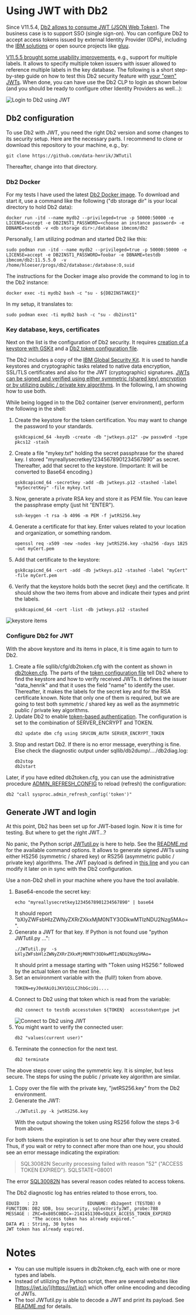 # Using JWT with Db2

Since V11.5.4, [Db2 allows to consume JWT (JSON Web Token)](https://www.ibm.com/support/knowledgecenter/SSEPGG_11.5.0/com.ibm.db2.luw.wn.doc/doc/security_enhancements-11-5-4.html). The business case is to support SSO (single sign-on). You can configure Db2 to accept access tokens issued by external Identity Provider (IDPs), including the [IBM solutions](https://www.ibm.com/security/identity-access-management) or open source projects like [gluu](https://www.gluu.org/). 

[V11.5.5 brought some usability improvements](https://www.ibm.com/support/knowledgecenter/SSEPGG_11.5.0/com.ibm.db2.luw.wn.doc/doc/security_enhancements-11-5-5.html), e.g., support for multiple labels. It allows to specify multiple token issuers with issuer allowed to reference multiple labels in the key database. The following is a short step-by-step guide on how to test this Db2 security feature with [your "own" JWTs](https://www.ibm.com/support/knowledgecenter/SSEPGG_11.5.0/com.ibm.db2.luw.admin.sec.doc/doc/c_token_jwt.html). When done, you can have use the Db2 CLP to login as shown below (and you should be ready to configure other Identity Providers as well...):

![Login to Db2 using JWT](images/Db2_JWT_Login.png)


## Db2 configuration
To use Db2 with JWT, you need the right Db2 version and some changes to its security setup. Here are the necessary parts. I recommend to clone or download this repository to your machine, e.g., by:
```
git clone https://github.com/data-henrik/JWTutil
```

Thereafter, change into that directory.

### Db2 Docker
For my tests I have used the latest [Db2 Docker image](https://hub.docker.com/r/ibmcom/db2). To download and start it, use a command like the following ("db storage dir" is your local directory to hold Db2 data):

```
docker run -itd --name mydb2 --privileged=true -p 50000:50000 -e LICENSE=accept -e DB2INST1_PASSWORD=<choose an instance password> -e DBNAME=testdb -v <db storage dir>:/database ibmcom/db2
```

Personally, I am utilizing podman and started Db2 like this:
```
sudo podman run -itd --name mydb2 --privileged=true -p 50000:50000 -e LICENSE=accept -e DB2INST1_PASSWORD=foobar -e DBNAME=testdb  ibmcom/db2:11.5.5.0  -v /home/hloeser/progs/db2/database:/database:O,suid
```

The instructions for the Docker image also provide the command to log in to the Db2 instance:
```
docker exec -ti mydb2 bash -c "su - ${DB2INSTANCE}"
```

In my setup, it translates to:
```
sudo podman exec -ti mydb2 bash -c "su - db2inst1"
```
### Key database, keys, certificates
Next on the list is the configuration of Db2 security. It requires [creation of a keystore with GSKit](https://www.ibm.com/support/knowledgecenter/SSEPGG_11.5.0/com.ibm.db2.luw.admin.sec.doc/doc/t_create_keystore_gskit.html) and a [Db2 token configuration file](https://www.ibm.com/support/knowledgecenter/SSEPGG_11.5.0/com.ibm.db2.luw.admin.sec.doc/doc/c_token_config.html).

The Db2 includes a copy of the [IBM Global Security Kit](https://www.ibm.com/support/knowledgecenter/SSEPGG_11.5.0/com.ibm.swg.tivoli.gskit.install.doc/doc/c0055353.html). It is used to handle keystores and cryptographic tasks related to native data encryption, SSL/TLS certificates and also for the JWT (cryptographic) signatures. [JWTs can be signed and verified using either symmetric (shared key) encryption or by utilizing public / private key algorithms](https://www.ibm.com/support/knowledgecenter/SSEPGG_11.5.0/com.ibm.db2.luw.admin.sec.doc/doc/c_token_jwt.html). In the following, I am showing how to use both.

While being logged in to the Db2 container (server environment), perform the following in the shell:
1. Create the keystore for the token certification. You may want to change the password to your standards.
    ```
    gsk8capicmd_64 -keydb -create -db "jwtkeys.p12" -pw passw0rd -type pkcs12 -stash
    ```
2. Create a file "mykey.txt" holding the secret passphrase for the shared key. I stored "myreallysecretkey12345678901234567890" as secret. Thereafter, add that secret to the keystore. (Important: It will be converted to Base64 encoding.)
    ```
    gsk8capicmd_64 -secretkey -add -db jwtkeys.p12 -stashed -label "mySecretKey" -file mykey.txt
    ```
3. Now, generate a private RSA key and store it as PEM file. You can leave the passphrase empty (just hit "ENTER").
    ```
    ssh-keygen -t rsa -b 4096 -m PEM -f jwtRS256.key
    ```
4. Generate a certificate for that key. Enter values related to your location and organization, or something random.
    ```
    openssl req -x509 -new -nodes -key jwtRS256.key -sha256 -days 1825 -out myCert.pem
    ```
5. Add that certificate to the keystore:
    ```
    gsk8capicmd_64 -cert -add -db jwtkeys.p12 -stashed -label "myCert" -file myCert.pem
    ```
6. Verify that the keystore holds both the secret (key) and the certificate. It should show the two items from above and indicate their types and print the labels.
    ```
    gsk8capicmd_64 -cert -list -db jwtkeys.p12 -stashed
    ```

![keystore items](images/keystore_list.png)


### Configure Db2 for JWT
With the above keystore and its items in place, it is time again to turn to Db2.

1. Create a file sqllib/cfg/db2token.cfg with the content as shown in [db2token.cfg](db2token.cfg). The parts of the [token configuration file](https://www.ibm.com/support/knowledgecenter/SSEPGG_11.5.0/com.ibm.db2.luw.admin.sec.doc/doc/c_token_config.html) tell Db2 where to find the keystore and how to verify received JWTs. It defines the issuer "data_henrik" and that it uses the field "name" to identify the user. Thereafter, it makes the labels for the secret key and for the RSA certificate known. Note that only one of them is required, but we are going to test both symmetric / shared key as well as the asymmetric public / private key algorithms.
2. Update Db2 to enable [token-based authentication](https://www.ibm.com/support/knowledgecenter/SSEPGG_11.5.0/com.ibm.db2.luw.admin.config.doc/doc/r0011454.html). The configuration is set to the combination of SERVER_ENCRYPT and TOKEN.
    ```
   db2 update dbm cfg using SRVCON_AUTH SERVER_ENCRYPT_TOKEN
    ```
3. Stop and restart Db2. If there is no error message, everything is fine. Else check the diagnostic output under sqllib/db2dump/..../db2diag.log:
    ```
    db2stop
    db2start
    ```

Later, if you have edited db2token.cfg, you can use the administrative procedure [ADMIN_REFRESH_CONFIG](https://www.ibm.com/support/knowledgecenter/SSEPGG_11.5.0/com.ibm.db2.luw.sql.rtn.doc/doc/r_admin_rc.html) to reload (refresh) the configuration:

```
db2 "call sysproc.admin_refresh_config('token')"
```

## Generate JWT and login
At this point, Db2 has been set up for JWT-based login. Now it is time for testing. But where to get the right JWT...?

No panic, the Python script [JWTutil.py](JWTutil.py) is here to help. See the [README.md](README.md) for the available command options. It allows to generate signed JWTs using either HS256 (symmetric / shared key) or RS256 (asymmetric public / private key) algorithms. The JWT payload is defined in [this line](JWTutil.py#L17) and you can modify it later on in sync with the Db2 configuration.

Use a non-Db2 shell in your machine where you have the tool available.

1. Base64-encode the secret key:
    ```
    echo "myreallysecretkey12345678901234567890" | base64
    ```
    It should report "bXlyZWFsbHlzZWNyZXRrZXkxMjM0NTY3ODkwMTIzNDU2Nzg5MAo=".
2. Generate a JWT for that key. If Python is not found use "python JWTutil.py ...":
    ```
    ./JWTutil.py  -s bXlyZWFsbHlzZWNyZXRrZXkxMjM0NTY3ODkwMTIzNDU2Nzg5MAo=
    ```
    It should print a message starting with "Token using HS256:" followed by the actual token on the next line.
3. Set an environment variable with the (full!) token from above.
    ```
    TOKEN=eyJ0eXAiOiJKV1QiLCJhbGciOi....
    ```
4. Connect to Db2 using that token which is read from the variable:
    ```
    db2 connect to testdb accesstoken ${TOKEN}  accesstokentype jwt
    ```
    ![Connect to Db2 using JWT](images/Db2_connect.png)
5. You might want to verify the connected user:
    ```
    db2 "values(current user)"
    ```
6. Terminate the connection for the next test.
    ```
    db2 terminate
    ```

The above steps cover using the symmetric key. It is simpler, but less secure. The steps for using the public / private key algorithm are similar.

1. Copy over the file with the private key, "jwtRS256.key" from the Db2 environment.
2. Generate the JWT:
    ```
    ./JWTutil.py -k jwtRS256.key
    ```
   With the output showing the token using RS256 follow the steps 3-6 from above.

For both tokens the expiration is set to one hour after they were created. Thus, if you wait or retry to connect after more than one hour, you should see an error message indicating the expiration:

> SQL30082N  Security processing failed with reason "52" ("ACCESS TOKEN EXPIRED").  SQLSTATE=08001

The error [SQL30082N](https://www.ibm.com/support/knowledgecenter/SSEPGG_11.5.0/com.ibm.db2.luw.messages.sql.doc/com.ibm.db2.luw.messages.sql.doc-gentopic27.html#sql30082n) has several reason codes related to access tokens.

The Db2 diagnostic log has entries related to those errors, too.
```
EDUID   : 23                   EDUNAME: db2agent (TESTDB) 0
FUNCTION: DB2 UDB, bsu security, sqlexVerifyJWT, probe:788
MESSAGE : ZRC=0x805C0BDC=-2141451300=SQLEX_ACCESS_TOKEN_EXPIRED
          "The access token has already expired."
DATA #1 : String, 30 bytes
JWT token has already expired.
```


# Notes
- You can use multiple issuers in db2token.cfg, each with one or more types and labels. 
- Instead of utilizing the Python script, there are several websites like [https://jwt.io/](https://jwt.io/) which offer online encoding and decoding of JWTs.
- The tool JWTutil.py is able to decode a JWT and print its payload. See [README.md](README.md) for details.
